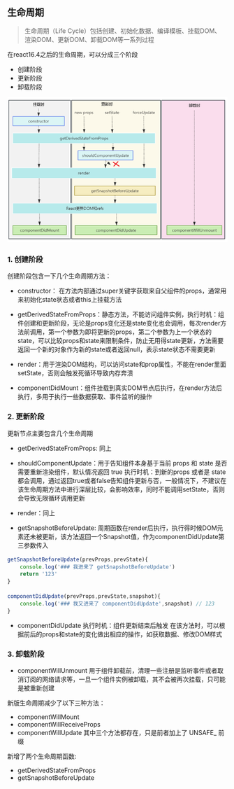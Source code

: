 ## 生命周期

> 生命周期（Life Cycle）包括创建、初始化数据、编译模板、挂载DOM、 渲染DOM、更新DOM、卸载DOM等一系列过程

在react16.4之后的生命周期，可以分成三个阶段
- 创建阶段
- 更新阶段
- 卸载阶段

![图片](../../../public/react2.png)

### 1. 创建阶段
创建阶段包含一下几个生命周期方法：
- constructor： 在方法内部通过super关键字获取来自父组件的props，通常用来初始化state状态或者this上挂载方法

- getDerivedStateFromProps：静态方法，不能访问组件实例，执行时机：组件创建和更新阶段，无论是props变化还是state变化也会调用，每次render方法前调用，第一个参数为即将更新的props，第二个参数为上一个状态的state，可以比较props和state来限制条件，防止无用得state更新，方法需要返回一个新的对象作为新的state或者返回null，表示state状态不需要更新

- render：用于渲染DOM结构，可以访问state和prop属性，不能在render里面setState，否则会触发死循环导致内存奔溃
  
- componentDidMount：组件挂载到真实DOM节点后执行，在render方法后执行，多用于执行一些数据获取、事件监听的操作

### 2. 更新阶段
更新节点主要包含几个生命周期
- getDerivedStateFromProps: 同上

- shouldComponentUpdate：用于告知组件本身基于当前 props 和 state 是否需要重新渲染组件，默认情况返回 true
执行时机：到新的props 或者是 state 都会调用，通过返回true或者false告知组件更新与否，一般情况下，不建议在该生命周期方法中进行深层比较，会影响效率，同时不能调用setState，否则会导致无限循环调用更新

- render：同上

- getSnapshotBeforeUpdate: 周期函数在render后执行，执行得时候DOM元素还未被更新，该方法返回一个Snapshot值，作为componentDidUpdate第三参数传入
```js
getSnapshotBeforeUpdate(prevProps,prevState){
    console.log('### 我进来了 getSnapshotBeforeUpdate')
    return '123'
}

componentDidUpdate(prevProps,prevState,snapshot){
    console.log('### 我又进来了 componentDidUpdate',snapshot) // 123
}
```
 
- componentDidUpdate
执行时机：组件更新结束后触发
在该方法时，可以根据前后的props和state的变化做出相应的操作，如获取数据、修改DOM样式


### 3. 卸载阶段
- componentWillUnmount
用于组件卸载前，清理一些注册是监听事件或者取消订阅的网络请求等，一旦一个组件实例被卸载，其不会被再次挂载，只可能是被重新创建


新版生命周期减少了以下三种方法：
- componentWillMount
- componentWillReceiveProps
- componentWillUpdate
其中三个方法都存在，只是前者加上了 UNSAFE_ 前缀

新增了两个生命周期函数:
- getDerivedStateFromProps
- getSnapshotBeforeUpdate


